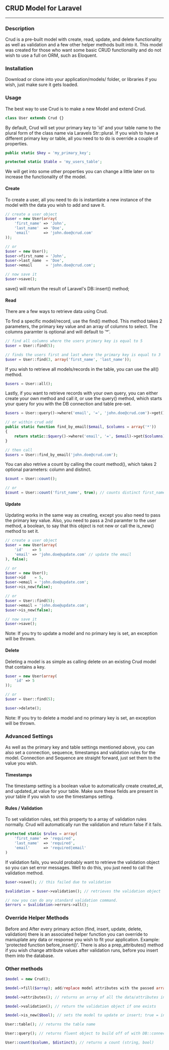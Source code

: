 ## CRUD Model for Laravel
--------------------------
### Description

Crud is a pre-built model with create, read, update, and delete functionality as well as validation and a few other helper methods built into it.  This model was created for those who want some basic CRUD functionality and do not wish to use a full on ORM, such as Eloquent.

### Installation

Download or clone into your application/models/ folder, or libraries if you wish, just make sure it gets loaded.

### Usage

The best way to use Crud is to make a new Model and extend Crud.

```php
class User extends Crud {}
```

By default, Crud will set your primary key to 'id' and your table name to the plural form of the class name via Laravels Str::plural.  If you wish to have a different primary key or table, all you need to to do is override a couple of properties.

```php
public static $key = 'my_primary_key';

protected static $table = 'my_users_table';
```

We will get into some other properties you can change a little later on to increase the functionality of the model.

#### Create

To create a user, all you need to do is instantiate a new instance of the model with the data you wish to add and save it.

```php
// create a user object
$user = new User(array(
	'first_name' => 'John',
	'last_name'  => 'Doe',
	'email'      => 'john.doe@crud.com'
));

// or
$user = new User();
$user->first_name = 'John',
$user->last_name  = 'Doe',
$user->email      = 'john.doe@crud.com';

// now save it
$user->save();
```

save() will return the result of Laravel's DB::insert() method;

#### Read

There are a few ways to retrieve data using Crud.

To find a specific model/record, use the find() method.  This method takes 2 parameters, the primary key value and an array of columns to select.  The columns paramter is optional and will default to '*'.

```php
// find all columns where the users primary key is equal to 5
$user = User::find(5);

// finds the users first and last where the primary key is equal to 3
$user = User::find(3, array('first_name', 'last_name'));
```

If you wish to retrieve all models/records in the table, you can use the all() method.

```php
$users = User::all();
```

Lastly, if you want to retrieve records with your own query, you can either create your own method and call it, or use the query() method, which starts your query for you with the DB connection and table pre-set.

```php
$users = User::query()->where('email', '=', 'john.doe@crud.com')->get();

// or within crud add
public static function find_by_email($email, $columns = array('*'))
{
	return static::$query()->where('email', '=', $email)->get($columns);
}

// then call
$users = User::find_by_email('john.doe@crud.com');
```

You can also retrive a count by calling the count method(), which takes 2 optional parameters: column and distinct.
```php
$count = User::count();

// or
$count = User::count('first_name', true); // counts distinct first_name's
```

#### Update

Updating works in the same way as creating, except you also need to pass the primary key value. Also, you need to pass a 2nd paramter to the user method, a boolean, to say that this object is not new or call the is_new() method to set it.

```php
// create a user object
$user = new User(array(
	'id'    => 5
	'email' => 'john.doe@update.com' // update the email
), false);

// or
$user = new User();
$user->id    = 5,
$user->email = 'john.doe@update.com';
$user->is_new(false);

// or
$user = User::find(5);
$user->email = 'john.doe@update.com';
$user->is_new(false);

// now save it
$user->save();
```
Note: If you try to update a model and no primary key is set, an exception will be thrown.

#### Delete

Deleting a model is as simple as calling delete on an existing Crud model that contains a key.

```php
$user = new User(array(
	'id' => 5
));

// or
$user = User::find(5);

$user->delete();
```
Note: If you try to delete a model and no primary key is set, an exception will be thrown.

### Advanced Settings

As well as the primary key and table settings mentioned above, you can also set a connection, sequence, timestamps and validation rules for the model.  Connection and Sequence are straight forward, just set them to the value you wish.

#### Timestamps

The timestamp setting is a boolean value to automatically create created_at, and updated_at value for your table.  Make sure these fields are present in your table if you wish to use the timestamps setting.

#### Rules / Validation

To set validation rules, set this property to a array of validation rules normally.  Crud will automatically run the validation and return false if it fails.

```php
protected static $rules = array(
	'first_name' => 'required',
	'last_name'  => 'required',
	'email'      => 'required|email'
)
```
If validation fails, you would probably want to retrieve the validation object so you can set error messages.  Well to do this, you just need to call the validation method.

```php
$user->save(); // this failed due to validation

$validation = $user->validation(); // retrieves the validation object

// now you can do any standard validation command.
$errors = $validation->errors->all();
```

### Override Helper Methods

Before and After every primary action (find, insert, update, delete, validation) there is an associated helper function you can override to maniuplate any data or response you wish to fit your application. Example: 'protected function before_insert()'. There is also a prep_attributes() method if you wish change attribute values after validation runs, before you insert them into the database.

### Other methods

```php
$model = new Crud();

$model->fill($array); add/replace model attributes with the passed array.

$model->attributes(); // returns an array of all the data/attributes in the model.

$model->validation(); // return the validation object if one exists

$model->is_new($bool); // sets the model to update or insert; true = insert, false = update (primary key needed)

User::table(); // returns the table name

User::query(); // returns fluent object to build off of with DB::connection and table already on it. DB::connection()->table();

User::count($column, $distinct); // returns a count (string, bool)
```
